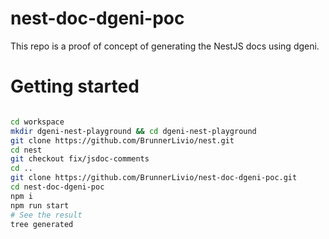 # nest-doc-dgeni-poc

This repo is a proof of concept of generating the NestJS docs using
dgeni.


# Getting started

```sh

cd workspace
mkdir dgeni-nest-playground && cd dgeni-nest-playground
git clone https://github.com/BrunnerLivio/nest.git
cd nest
git checkout fix/jsdoc-comments
cd ..
git clone https://github.com/BrunnerLivio/nest-doc-dgeni-poc.git
cd nest-doc-dgeni-poc
npm i
npm run start
# See the result
tree generated

```